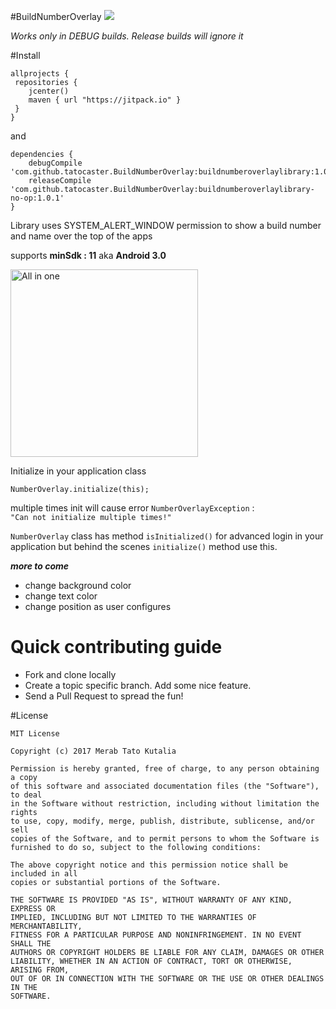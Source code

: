 #BuildNumberOverlay [![](https://jitpack.io/v/tatocaster/BuildNumberOverlay.svg)](https://jitpack.io/#tatocaster/BuildNumberOverlay)

*Works only in DEBUG builds. Release builds will ignore it*

#Install
```
allprojects {
 repositories {
    jcenter()
    maven { url "https://jitpack.io" }
 }
}
```

and 
```
dependencies {
    debugCompile 'com.github.tatocaster.BuildNumberOverlay:buildnumberoverlaylibrary:1.0.1'
    releaseCompile 'com.github.tatocaster.BuildNumberOverlay:buildnumberoverlaylibrary-no-op:1.0.1'
}
```

Library uses SYSTEM_ALERT_WINDOW permission to show a build number and name over the top of the apps

supports **minSdk : 11** aka **Android 3.0**

<img src="https://raw.githubusercontent.com/tatocaster/BuildNumberOverlay/master/art/art.png" alt="All in one" width="300">

Initialize in your application class

```
NumberOverlay.initialize(this);
```

multiple times init will cause error
`NumberOverlayException` :  
`"Can not initialize multiple times!"`

`NumberOverlay` class has method `isInitialized()` for advanced login in your application
 but behind the scenes `initialize()` method use this.
 
 ***more to come***
 - change background color
 - change text color
 - change position as user configures

# Quick contributing guide
 - Fork and clone locally
 - Create a topic specific branch. Add some nice feature.
 - Send a Pull Request to spread the fun!

#License
```
MIT License

Copyright (c) 2017 Merab Tato Kutalia

Permission is hereby granted, free of charge, to any person obtaining a copy
of this software and associated documentation files (the "Software"), to deal
in the Software without restriction, including without limitation the rights
to use, copy, modify, merge, publish, distribute, sublicense, and/or sell
copies of the Software, and to permit persons to whom the Software is
furnished to do so, subject to the following conditions:

The above copyright notice and this permission notice shall be included in all
copies or substantial portions of the Software.

THE SOFTWARE IS PROVIDED "AS IS", WITHOUT WARRANTY OF ANY KIND, EXPRESS OR
IMPLIED, INCLUDING BUT NOT LIMITED TO THE WARRANTIES OF MERCHANTABILITY,
FITNESS FOR A PARTICULAR PURPOSE AND NONINFRINGEMENT. IN NO EVENT SHALL THE
AUTHORS OR COPYRIGHT HOLDERS BE LIABLE FOR ANY CLAIM, DAMAGES OR OTHER
LIABILITY, WHETHER IN AN ACTION OF CONTRACT, TORT OR OTHERWISE, ARISING FROM,
OUT OF OR IN CONNECTION WITH THE SOFTWARE OR THE USE OR OTHER DEALINGS IN THE
SOFTWARE.

```
